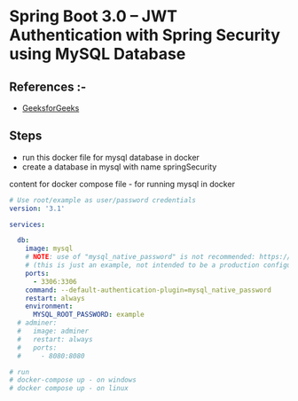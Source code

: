 # Spring Boot 3.0 – JWT Authentication with Spring Security using MySQL Database

## References :- 

- [GeeksforGeeks](https://www.geeksforgeeks.org/spring-boot-3-0-jwt-authentication-with-spring-security-using-mysql-database/)

## Steps

- run this docker file for mysql database in docker
- create a database in mysql with name springSecurity


content for docker compose file - for running mysql in docker


```yml
# Use root/example as user/password credentials
version: '3.1'

services:

  db:
    image: mysql
    # NOTE: use of "mysql_native_password" is not recommended: https://dev.mysql.com/doc/refman/8.0/en/upgrading-from-previous-series.html#upgrade-caching-sha2-password
    # (this is just an example, not intended to be a production configuration)
    ports:
      - 3306:3306
    command: --default-authentication-plugin=mysql_native_password
    restart: always
    environment:
      MYSQL_ROOT_PASSWORD: example
  # adminer:
  #   image: adminer
  #   restart: always
  #   ports:
  #     - 8080:8080

# run 
# docker-compose up - on windows
# docker compose up - on linux
```